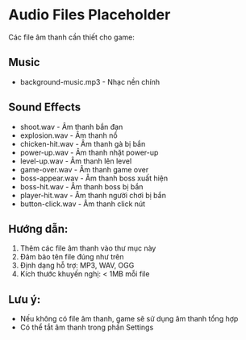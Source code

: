 # Audio Files Placeholder

Các file âm thanh cần thiết cho game:

## Music
- background-music.mp3 - Nhạc nền chính

## Sound Effects
- shoot.wav - Âm thanh bắn đạn
- explosion.wav - Âm thanh nổ
- chicken-hit.wav - Âm thanh gà bị bắn
- power-up.wav - Âm thanh nhặt power-up
- level-up.wav - Âm thanh lên level
- game-over.wav - Âm thanh game over
- boss-appear.wav - Âm thanh boss xuất hiện
- boss-hit.wav - Âm thanh boss bị bắn
- player-hit.wav - Âm thanh người chơi bị bắn
- button-click.wav - Âm thanh click nút

## Hướng dẫn:
1. Thêm các file âm thanh vào thư mục này
2. Đảm bảo tên file đúng như trên
3. Định dạng hỗ trợ: MP3, WAV, OGG
4. Kích thước khuyến nghị: < 1MB mỗi file

## Lưu ý:
- Nếu không có file âm thanh, game sẽ sử dụng âm thanh tổng hợp
- Có thể tắt âm thanh trong phần Settings
